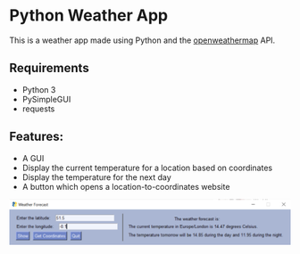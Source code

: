 # Python Weather App

This is a weather app made using Python and the [openweathermap](https://openweathermap.org) API.

## Requirements
- Python 3
- PySimpleGUI
- requests

## Features:
- A GUI
- Display the current temperature for a location based on coordinates
- Display the temperature for the next day
- A button which opens a location-to-coordinates website

![example picture](example.png)
